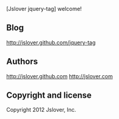 [Jslover jquery-tag]
welcome!


Blog
----

http://jslover.github.com/jquery-tag



Authors
-------

http://jslover.github.com
http://jslover.com



Copyright and license
---------------------

Copyright 2012 Jslover, Inc.
